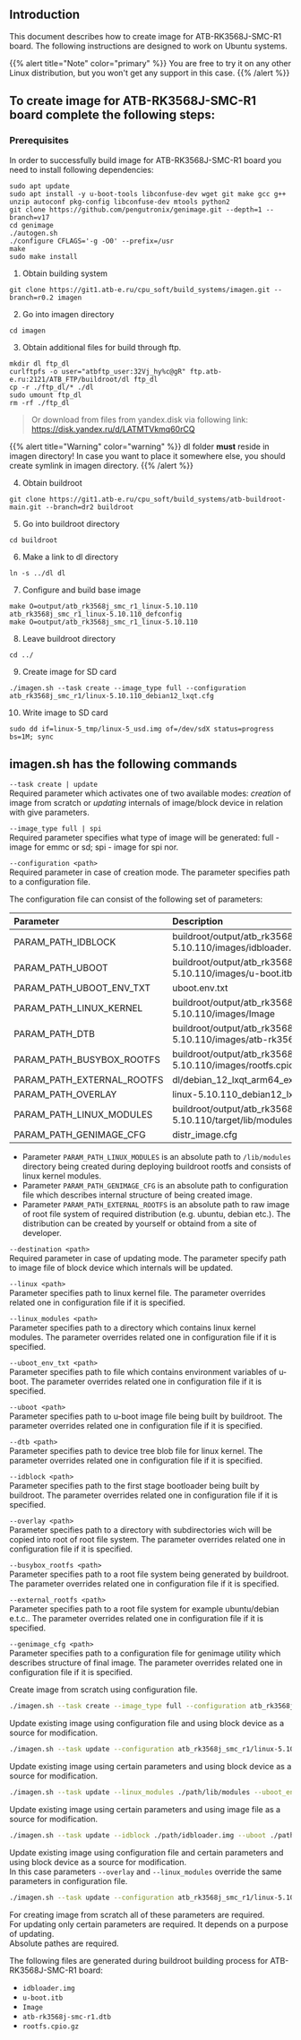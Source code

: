 ## Introduction
This document describes how to create image for ATB-RK3568J-SMC-R1 board. The following instructions are designed to work on Ubuntu systems.

{{% alert title="Note" color="primary" %}}
You are free to try it on any other Linux distribution, but you won't get any support in this case.
{{% /alert %}}

## To create image for ATB-RK3568J-SMC-R1 board complete the following steps:  
### Prerequisites
In order to successfully build image for ATB-RK3568J-SMC-R1 board you need to install following dependencies:
```shell
sudo apt update
sudo apt install -y u-boot-tools libconfuse-dev wget git make gcc g++ unzip autoconf pkg-config libconfuse-dev mtools python2
git clone https://github.com/pengutronix/genimage.git --depth=1 --branch=v17
cd genimage
./autogen.sh
./configure CFLAGS='-g -O0' --prefix=/usr
make
sudo make install
```

1. Obtain building system  
```shell
git clone https://git1.atb-e.ru/cpu_soft/build_systems/imagen.git --branch=r0.2 imagen
```

2. Go into imagen directory  
```shell
cd imagen
```

3. Obtain additional files for build through ftp.
```shell
mkdir dl ftp_dl
curlftpfs -o user="atbftp_user:32Vj_hy%c@gR" ftp.atb-e.ru:2121/ATB_FTP/buildroot/dl ftp_dl
cp -r ./ftp_dl/* ./dl
sudo umount ftp_dl
rm -rf ./ftp_dl  
```
> Or download from files from yandex.disk via following link: <https://disk.yandex.ru/d/LATMTVkmq60rCQ>

{{% alert title="Warning" color="warning" %}}
dl folder **must** reside in imagen directory!
In case you want to place it somewhere else, you should create symlink in imagen directory.
{{% /alert %}}

4. Obtain buildroot  
```shell
git clone https://git1.atb-e.ru/cpu_soft/build_systems/atb-buildroot-main.git --branch=dr2 buildroot
```

5. Go into buildroot directory  
```shell
cd buildroot
```

6. Make a link to dl directory  
```shell
ln -s ../dl dl
```

7. Configure and build base image  
```shell
make O=output/atb_rk3568j_smc_r1_linux-5.10.110 atb_rk3568j_smc_r1_linux-5.10.110_defconfig
make O=output/atb_rk3568j_smc_r1_linux-5.10.110
```

8. Leave buildroot directory  
```shell
cd ../
```

9. Create image for SD card 
```shell
./imagen.sh --task create --image_type full --configuration atb_rk3568j_smc_r1/linux-5.10.110_debian12_lxqt.cfg
```

10. Write image to SD card 
```shell
sudo dd if=linux-5_tmp/linux-5_usd.img of=/dev/sdX status=progress bs=1M; sync
```
## imagen.sh has the following commands  

`--task create | update`  
Required parameter which activates one of two available modes: *creation* of image from scratch or *updating* internals of image/block device in relation with give parameters.  

`--image_type full | spi`  
Required parameter specifies what type of image will be generated: full - image for emmc or sd; spi - image for spi nor.  

`--configuration <path>`  
Required parameter in case of creation mode. The parameter specifies path to a configuration file.  

The configuration file can consist of the following set of parameters:  

|Parameter                  |Description                                                                     |
|:--------------------------|:-------------------------------------------------------------------------------|
|PARAM_PATH_IDBLOCK			|buildroot/output/atb_rk3568j_smc_r1_linux-5.10.110/images/idbloader.img         |
|PARAM_PATH_UBOOT			|buildroot/output/atb_rk3568j_smc_r1_linux-5.10.110/images/u-boot.itb            |
|PARAM_PATH_UBOOT_ENV_TXT	|uboot.env.txt                                                                   |
|PARAM_PATH_LINUX_KERNEL	|buildroot/output/atb_rk3568j_smc_r1_linux-5.10.110/images/Image                 |
|PARAM_PATH_DTB				|buildroot/output/atb_rk3568j_smc_r1_linux-5.10.110/images/atb-rk3568j-smc-r1.dtb|
|PARAM_PATH_BUSYBOX_ROOTFS	|buildroot/output/atb_rk3568j_smc_r1_linux-5.10.110/images/rootfs.cpio.gz        |
|PARAM_PATH_EXTERNAL_ROOTFS	|dl/debian_12_lxqt_arm64_ext4.img                                                |
|PARAM_PATH_OVERLAY 		|linux-5.10.110_debian12_lxqt/overlay                                            |
|PARAM_PATH_LINUX_MODULES	|buildroot/output/atb_rk3568j_smc_r1_linux-5.10.110/target/lib/modules           |
|PARAM_PATH_GENIMAGE_CFG	|distr_image.cfg                                                                 |

- Parameter `PARAM_PATH_LINUX_MODULES` is an absolute path to `/lib/modules` directory being created during deploying buildroot rootfs and consists of linux kernel modules.  
- Parameter `PARAM_PATH_GENIMAGE_CFG` is an absolute path to configuration file which describes internal structure of being created image.  
- Parameter `PARAM_PATH_EXTERNAL_ROOTFS`  is an absolute path to raw image of root file system of required distribution (e.g. ubuntu, debian etc.). The distribution can be created by yourself or obtaind from a site of developer.  

`--destination <path>`  
Required parameter in case of updating mode. The parameter specify path to image file of block device which internals will be updated.  

`--linux <path>`  
Parameter specifies path to linux kernel file. The parameter overrides related one in configuration file if it is specified.  

`--linux_modules <path>`  
Parameter specifies path to a directory which contains linux kernel modules. The parameter overrides related one in configuration file if it is specified.  

`--uboot_env_txt <path>`  
Parameter specifies path to file which contains environment variables of u-boot. The parameter overrides related one in configuration file if it is specified.  

`--uboot <path>`  
Parameter specifies path to u-boot image file being built by buildroot. The parameter overrides related one in configuration file if it is specified.  

`--dtb <path>`  
Parameter specifies path to device tree blob file for linux kernel. The parameter overrides related one in configuration file if it is specified.  

`--idblock <path>`  
Parameter specifies path to the first stage bootloader being built by buildroot. The parameter overrides related one in configuration file if it is specified.  

`--overlay <path>`  
Parameter specifies path to a directory with subdirectories wich will be copied into root of root file system. The parameter overrides related one in configuration file if it is specified.  

`--busybox_rootfs <path>`  
Parameter specifies path to a root file system being generated by buildroot. The parameter overrides related one in configuration file if it is specified.  

`--external_rootfs <path>`  
Parameter specifies path to a root file system for example ubuntu/debian e.t.c.. The parameter overrides related one in configuration file if it is specified.  

`--genimage_cfg <path>`  
Parameter specifies path to a configuration file for genimage utility which describes structure of final image. The parameter overrides related one in configuration file if it is specified.  

Create image from scratch using configuration file.  
```bash
./imagen.sh --task create --image_type full --configuration atb_rk3568j_smc_r1/linux-5.10.110_debian12_minimal.cfg
```

Update existing image using configuration file and using block device as a source for modification.  
```bash
./imagen.sh --task update --configuration atb_rk3568j_smc_r1/linux-5.10.110_debian12_minimal.cfg --destination /dev/mmcblk1
```

Update existing image using certain parameters and using block device as a source for modification.  
```bash
./imagen.sh --task update --linux_modules ./path/lib/modules --uboot_env_txt ./path/uboot_env.txt --destination /dev/sda
```

Update existing image using certain parameters and using image file as a source for modification.  
```bash
./imagen.sh --task update --idblock ./path/idbloader.img --uboot ./path/uboot --destination ./path/usd.img
```

Update existing image using configuration file and certain parameters and using block device as a source for modification.  
In this case parameters `--overlay` and `--linux_modules` override the same parameters in configuration file.  
```bash
./imagen.sh --task update --configuration atb_rk3568j_smc_r1/linux-5.10.110_debian12_minimal.cfg --destination /dev/mmcblk1 --overlay ./path/overlay --linux_modules ./path/lib/modules
```

For creating image from scratch all of these parameters are required.  
For updating only certain parameters are required. It depends on a purpose of updating.  
Absolute pathes are required.  

The following files are generated during buildroot building process for ATB-RK3568J-SMC-R1 board:  
- `idbloader.img`  
- `u-boot.itb`  
- `Image`  
- `atb-rk3568j-smc-r1.dtb`  
- `rootfs.cpio.gz`  

